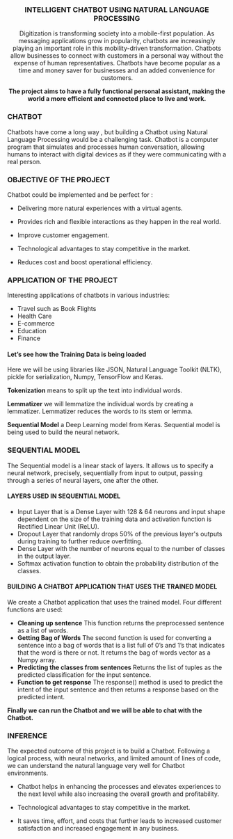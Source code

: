 <div align="center">


<h3>INTELLIGENT CHATBOT USING 
NATURAL LANGUAGE PROCESSING
</h3>

</div>


<div align="center">

Digitization is transforming society into a mobile-first population. As messaging   applications grow in popularity, chatbots are increasingly playing an important role in this mobility-driven transformation. Chatbots allow businesses to connect with customers in a personal way without the expense of human representatives. Chatbots have become popular as a time and money saver for businesses  and an added convenience for customers.


<b>The project aims to have a fully functional personal assistant, making the world a more efficient and connected place to live and work.</b>



</div>

### CHATBOT

Chatbots have come a long way , but building a Chatbot using Natural Language Processing would be a challenging task. Chatbot is a computer program that simulates and processes human conversation, allowing humans to interact with digital devices as if they were communicating with a real person. 


### OBJECTIVE OF THE PROJECT

Chatbot could be implemented and be perfect for :

- Delivering more natural experiences with a virtual agents. 

- Provides rich and flexible interactions as they happen in the real world. 

- Improve customer engagement.

- Technological advantages to stay competitive in the market.

- Reduces cost and boost operational efficiency.

### APPLICATION OF THE PROJECT

Interesting applications of chatbots in various industries:
- Travel such as Book Flights
- Health Care
- E-commerce
- Education
- Finance




#### Let’s see how the Training Data is being loaded

Here we will be using libraries like JSON, Natural Language Toolkit (NLTK), pickle for serialization, Numpy, TensorFlow and Keras. 

<b>Tokenization</b> means to split up the text into individual words.

<b>Lemmatizer</b> we will lemmatize the individual words by creating a lemmatizer. Lemmatizer reduces the words to its stem or lemma.

<b>Sequential Model</b> a Deep Learning model from Keras. Sequential model is being used to build the neural network.

### SEQUENTIAL MODEL

The Sequential model is a linear stack of layers. It allows us to specify a neural network, precisely, sequentially from input to output, passing through a series of neural layers, one after the other.


#### LAYERS USED IN SEQUENTIAL MODEL

- Input Layer that is a Dense Layer with 128 & 64 neurons and input shape dependent on the size of the training data and activation function is Rectified Linear Unit (ReLU).
- Dropout Layer that randomly drops 50% of the previous layer's outputs during training to further reduce overfitting.
- Dense Layer with the number of neurons equal to the number of classes in the output layer.
- Softmax activation function to obtain the probability distribution of the classes.


#### BUILDING A CHATBOT APPLICATION THAT USES THE TRAINED MODEL

We create a Chatbot application that uses the trained model.
Four different functions are used:
- <b>Cleaning up sentence</b>
This function returns the preprocessed sentence as a list of words.
- <b>Getting Bag of Words</b>
The second function is used for converting a sentence into a bag of words that is a list full of 0’s and 1’s that indicates that the word is there or not. It returns the bag of words vector as a Numpy array.
- <b>Predicting the classes from sentences</b>
 Returns the list of tuples as the predicted classification for the input sentence. 
- <b>Function to get response</b>
         The response() method is used to predict the intent of the input sentence and 
       then returns a response based on the predicted intent.


<b>Finally we can run the Chatbot and we will be able to chat with the Chatbot.</b>

### INFERENCE

The expected outcome of this project is to build a Chatbot. Following a logical process, with neural networks, and limited amount of lines of code, we can understand the natural language very well for Chatbot environments.
- Chatbot helps in enhancing the processes and elevates experiences to the next level while also increasing the overall growth and profitability.

- Technological advantages to stay competitive in the market.

- It saves time, effort, and costs that further leads to increased customer satisfaction and increased engagement in any business.










